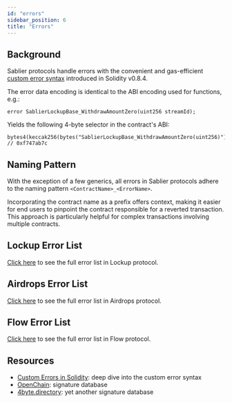 ```yaml
---
id: "errors"
sidebar_position: 6
title: "Errors"
---
```


## Background

Sablier protocols handle errors with the convenient and gas-efficient
[custom error syntax](https://blog.soliditylang.org/2021/04/21/custom-errors) introduced in Solidity v0.8.4.

The error data encoding is identical to the ABI encoding used for functions, e.g.:

```solidity
error SablierLockupBase_WithdrawAmountZero(uint256 streamId);
```

Yields the following 4-byte selector in the contract's ABI:

```solidity
bytes4(keccak256(bytes("SablierLockupBase_WithdrawAmountZero(uint256)")))
// 0xf747ab7c
```

## Naming Pattern

With the exception of a few generics, all errors in Sablier protocols adhere to the naming pattern
`<ContractName>_<ErrorName>`.

Incorporating the contract name as a prefix offers context, making it easier for end users to pinpoint the contract
responsible for a reverted transaction. This approach is particularly helpful for complex transactions involving
multiple contracts.

## Lockup Error List

[Click here](lockup/contracts/libraries/library.Errors) to see the full error list in Lockup protocol.

## Airdrops Error List

[Click here](airdrops/contracts/libraries/library.Errors) to see the full error list in Airdrops protocol.

## Flow Error List

[Click here](flow/contracts/libraries/library.Errors) to see the full error list in Flow protocol.

## Resources

- [Custom Errors in Solidity](https://blog.soliditylang.org/2021/04/21/custom-errors/): deep dive into the custom error
  syntax
- [OpenChain](https://openchain.xyz/signatures): signature database
- [4byte.directory](https://4byte.directory/): yet another signature database
